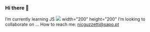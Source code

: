 ### Hi there 👋


I’m currently learning JS ![](https://camo.githubusercontent.com/1fed07091d02bc63d741c771bc8a423fe660c8f5fab7a4ea49655c3499a3080d/68747470733a2f2f7777772e7376677265706f2e636f6d2f73686f772f3334393431392f6a6176617363726970742e737667) width="200" height="200"
I’m looking to collaborate on ...
How to reach me: nicguzzetti@sapo.pt
